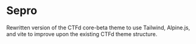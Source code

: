 # Sepro

Rewritten version of the CTFd core-beta theme to use Tailwind, Alpine.js, and vite to improve upon the existing CTFd theme structure.